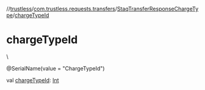 //[trustless](../../../index.md)/[com.trustless.requests.transfers](../index.md)/[StaqTransferResponseChargeType](index.md)/[chargeTypeId](charge-type-id.md)

# chargeTypeId

\

@SerialName(value = &quot;ChargeTypeId&quot;)

val [chargeTypeId](charge-type-id.md): [Int](https://kotlinlang.org/api/latest/jvm/stdlib/kotlin/-int/index.html)
